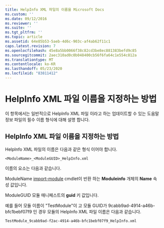 ```yaml
---
title: HelpInfo XML 파일의 이름을 Microsoft Docs
ms.custom: ''
ms.date: 09/12/2016
ms.reviewer: ''
ms.suite: ''
ms.tgt_pltfrm: ''
ms.topic: article
ms.assetid: 64e85b53-5aeb-4d6c-903c-af4ab62f11c1
caps.latest.revision: 7
ms.openlocfilehash: 45e8a5bb0066f38c82cd3be8ec881383befd9c85
ms.sourcegitcommit: 2aec310ad0c0b048400cb56f6fa64c1e554c812a
ms.translationtype: MT
ms.contentlocale: ko-KR
ms.lasthandoff: 05/23/2020
ms.locfileid: "83811412"
---
```

# <a name="how-to-name-a-helpinfo-xml-file"></a>HelpInfo XML 파일 이름을 지정하는 방법

이 항목에서는 일반적으로 HelpInfo XML 파일 이라고 하는 업데이트할 수 있는 도움말 정보 파일의 필수 이름 형식에 대해 설명 합니다.

## <a name="how-to-name-a-helpinfo-xml-file"></a>HelpInfo XML 파일 이름을 지정하는 방법

HelpInfo XML 파일의 이름은 다음과 같은 형식 이어야 합니다.

`<ModuleName>_<ModuleGUID>_HelpInfo.xml`

이름의 요소는 다음과 같습니다.

ModuleName [import-module](/powershell/module/Microsoft.PowerShell.Core/Get-Module) cmdlet이 반환 하는 **Moduleinfo** 개체의 **Name** 속성 값입니다.

ModuleGUID 모듈 매니페스트의 **guid** 키 값입니다.

예를 들어 모듈 이름이 "TestModule"이 고 모듈 GUID가 9cabb9ad-4914-a46b-bfc1bebf07f9 인 경우 모듈의 HelpInfo XML 파일 이름은 다음과 같습니다.

`TestModule_9cabb9ad-f2ac-4914-a46b-bfc1bebf07f9_HelpInfo.xml`
